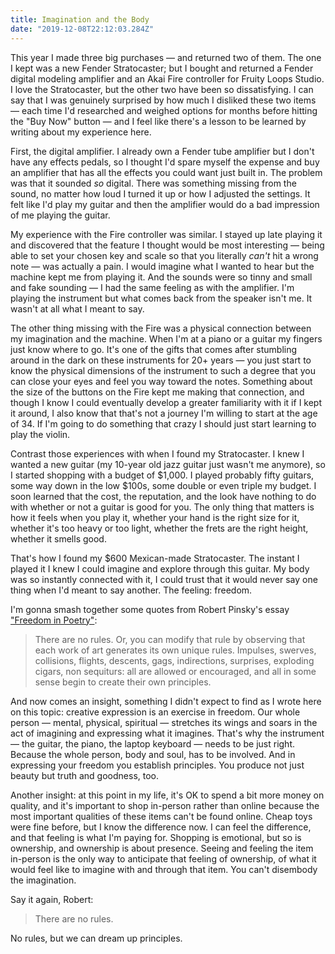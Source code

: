 ```yaml
---
title: Imagination and the Body
date: "2019-12-08T22:12:03.284Z"
---
```

This year I made three big purchases — and returned two of them. The one I kept was a new Fender Stratocaster; but I bought and returned a Fender digital modeling amplifier and an Akai Fire controller for Fruity Loops Studio. I love the Stratocaster, but the other two have been so dissatisfying. I can say that I was genuinely surprised by how much I disliked these two items — each time I'd researched and weighed options for months before hitting the "Buy Now" button — and I feel like there's a lesson to be learned by writing about my experience here.

First, the digital amplifier. I already own a Fender tube amplifier but I don't have any effects pedals, so I thought I'd spare myself the expense and buy an amplifier that has all the effects you could want just built in. The problem was that it sounded *so* digital. There was something missing from the sound, no matter how loud I turned it up or how I adjusted the settings. It felt like I'd play my guitar and then the amplifier would do a bad impression of me playing the guitar.

My experience with the Fire controller was similar. I stayed up late playing it and discovered that the feature I thought would be most interesting — being able to set your chosen key and scale so that you literally *can't* hit a wrong note — was actually a pain. I would imagine what I wanted to hear but the machine kept me from playing it. And the sounds were so tinny and small and fake sounding — I had the same feeling as with the amplifier. I'm playing the instrument but what comes back from the speaker isn't me. It wasn't at all what I meant to say.

The other thing missing with the Fire was a physical connection between my imagination and the machine. When I'm at a piano or a guitar my fingers just know where to go. It's one of the gifts that comes after stumbling around in the dark on these instruments for 20+ years — you just start to know the physical dimensions of the instrument to such a degree that you can close your eyes and feel you way toward the notes. Something about the size of the buttons on the Fire kept me making that connection, and though I know I could eventually develop a greater familiarity with it if I kept it around, I also know that that's not a journey I'm willing to start at the age of 34. If I'm going to do something that crazy I should just start learning to play the violin.

Contrast those experiences with when I found my Stratocaster. I knew I wanted a new guitar (my 10-year old jazz guitar just wasn't me anymore), so I started shopping with a budget of $1,000. I played probably fifty guitars, some way down in the low $100s, some double or even triple my budget. I soon learned that the cost, the reputation, and the look have nothing to do with whether or not a guitar is good for you. The only thing that matters is how it feels when you play it, whether your hand is the right size for it, whether it's too heavy or too light, whether the frets are the right height, whether it smells good.

That's how I found my $600 Mexican-made Stratocaster. The instant I played it I knew I could imagine and explore through this guitar. My body was so instantly connected with it, I could trust that it would never say one thing when I'd meant to say another. The feeling: freedom.

I'm gonna smash together some quotes from Robert Pinsky's essay ["Freedom in Poetry"](https://www.poetryfoundation.org/articles/70036/freedom-in-poetry):

> There are no rules. Or, you can modify that rule by observing that each work of art generates its own unique rules. Impulses, swerves, collisions, flights, descents, gags, indirections, surprises, exploding cigars, non sequiturs: all are allowed or encouraged, and all in some sense begin to create their own principles.

And now comes an insight, something I didn't expect to find as I wrote here on this topic: creative expression is an exercise in freedom. Our whole person — mental, physical, spiritual — stretches its wings and soars in the act of imagining and expressing what it imagines. That's why the instrument — the guitar, the piano, the laptop keyboard — needs to be just right. Because the whole person, body and soul, has to be involved. And in expressing your freedom you establish principles. You produce not just beauty but truth and goodness, too.

Another insight: at this point in my life, it's OK to spend a bit more money on quality, and it's important to shop in-person rather than online because the most important qualities of these items can't be found online. Cheap toys were fine before, but I know the difference now. I can feel the difference, and that feeling is what I'm paying for. Shopping is emotional, but so is ownership, and ownership is about presence. Seeing and feeling the item in-person is the only way to anticipate that feeling of ownership, of what it would feel like to imagine with and through that item. You can't disembody the imagination.

Say it again, Robert:

> There are no rules.

No rules, but we can dream up principles.
